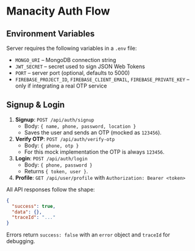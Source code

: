 # Manacity Auth Flow

## Environment Variables

Server requires the following variables in a `.env` file:

- `MONGO_URI` – MongoDB connection string
- `JWT_SECRET` – secret used to sign JSON Web Tokens
- `PORT` – server port (optional, defaults to 5000)
- `FIREBASE_PROJECT_ID`, `FIREBASE_CLIENT_EMAIL`, `FIREBASE_PRIVATE_KEY` – only if integrating a real OTP service

## Signup & Login

1. **Signup**: `POST /api/auth/signup`
   - Body: `{ name, phone, password, location }`
   - Saves the user and sends an OTP (mocked as `123456`).
2. **Verify OTP**: `POST /api/auth/verify-otp`
   - Body: `{ phone, otp }`
   - For this mock implementation the OTP is always `123456`.
3. **Login**: `POST /api/auth/login`
   - Body: `{ phone, password }`
   - Returns `{ token, user }`.
4. **Profile**: `GET /api/user/profile` with `Authorization: Bearer <token>`

All API responses follow the shape:

```json
{
  "success": true,
  "data": {},
  "traceId": "..."
}
```

Errors return `success: false` with an `error` object and `traceId` for debugging.
